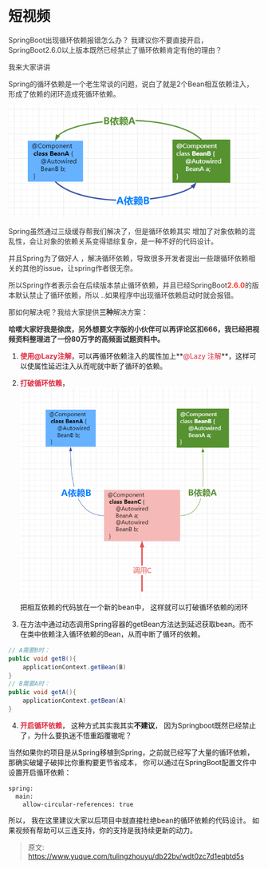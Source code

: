 # 短视频

<font style="color:rgb(53, 53, 53);">SpringBoot出现循环依赖报错怎么办？  我建议你不要直接开启，  SpringBoot2.6.0以上版本既然已经禁止了循环依赖肯定有他的理由？</font>

<font style="color:rgb(53, 53, 53);"></font>

<font style="color:rgb(53, 53, 53);">我来大家讲讲</font>

<font style="color:rgb(53, 53, 53);"></font>

<font style="color:rgb(53, 53, 53);">Spring的循环依赖是一个老生常谈的问题，说白了就是2个Bean相互依赖注入，形成了依赖的闭环造成死循环依赖。</font>

![1715309163780-11df4071-5eec-4b54-bfc9-8e06e3a0a06e.png](./img/38v43FZu5KrW97PK/1715309163780-11df4071-5eec-4b54-bfc9-8e06e3a0a06e-164427.png)

<font style="color:rgb(53, 53, 53);">Spring虽然通过三级缓存帮我们解决了，但是循环依赖其实 增加了对象依赖的混乱性，会让对象的依赖关系变得错综复杂，是一种不好的代码设计。</font>

<font style="color:rgb(53, 53, 53);">并且Spring为了做好人 ，解决循环依赖，导致很多开发者提出一些跟循环依赖相关的其他的issue，让spring作者很无奈。</font>

<font style="color:rgb(53, 53, 53);"></font>

<font style="color:rgb(53, 53, 53);">所以Spring作者表示会在后续版本禁止循环依赖，并且已经SpringBoot</font>**<font style="color:rgb(248, 57, 41);">2.6.0</font>**<font style="color:rgb(53, 53, 53);">的版本默认禁止了循环依赖，所以 ..如果程序中出现循环依赖启动时就会报错。</font>

<font style="color:rgb(53, 53, 53);">那如何解决呢？我给大家提供</font>**<font style="color:rgb(53, 53, 53);">三种</font>**<font style="color:rgb(53, 53, 53);">解决方案：</font>

**<font style="color:rgb(53, 53, 53);">哈喽大家好我是徐庶，另外想要文字版的小伙伴可以再评论区扣666，我已经把视频资料整理进了一份80万字的高频面试题资料中。</font>**

1. **<font style="color:#DF2A3F;">使用@Lazy注解</font>**，可以再循环依赖注入的属性加上**<font style="color:#DF2A3F;">@Lazy 注解</font>**，这样可以使属性延迟注入从而呢就中断了循环的依赖。
2. **<font style="color:#DF2A3F;">打破循环依赖</font>**，![1715309238509-c0f92c1a-fe10-47ad-a5c5-cf64ad608150.png](./img/38v43FZu5KrW97PK/1715309238509-c0f92c1a-fe10-47ad-a5c5-cf64ad608150-257507.png)把相互依赖的代码放在一个新的bean中， 这样就可以打破循环依赖的闭环



3. 在方法中通过动态调用Spring容器的getBean方法达到延迟获取bean。而不在类中依赖注入循环依赖的Bean，从而中断了循环的依赖。

```java
// A需要B时：
public void getB(){
    applicationContext.getBean(B)
}
// B需要A时：
public void getA(){
    applicationContext.getBean(A)
}
```

4. **<font style="color:#DF2A3F;">开启循环依赖</font>**， 这种方式其实我其实**不建议**， 因为Springboot既然已经禁止了，为什么要执迷不悟重蹈覆辙呢？

当然如果你的项目是从Spring移植到Spring，之前就已经写了大量的循环依赖，那确实破罐子破摔比你重构要更节省成本， 你可以通过在SpringBoot配置文件中设置开启循环依赖：

```plain
spring:
  main:
    allow-circular-references: true
```





所以， 我在这里建议大家以后项目中就直接杜绝bean的循环依赖的代码设计。  如果视频有帮助可以三连支持，你的支持是我持续更新的动力。



> 原文: <https://www.yuque.com/tulingzhouyu/db22bv/wdt0zc7d1eqbtd5s>